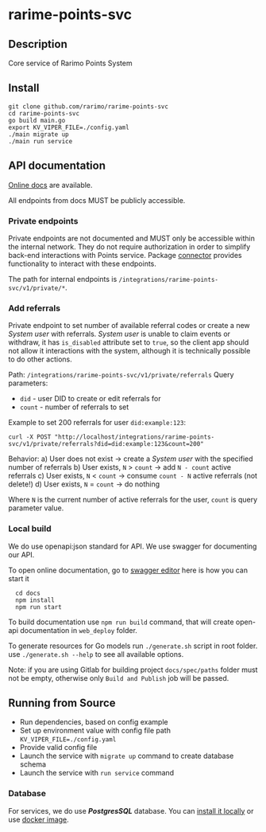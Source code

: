 # rarime-points-svc

## Description

Core service of Rarimo Points System

## Install

```
git clone github.com/rarimo/rarime-points-svc
cd rarime-points-svc
go build main.go
export KV_VIPER_FILE=./config.yaml
./main migrate up
./main run service
```

## API documentation

[Online docs](https://rarimo.github.io/rarime-points-svc/) are available.

All endpoints from docs MUST be publicly accessible.

### Private endpoints

Private endpoints are not documented and MUST only be accessible within the
internal network. They do not require authorization in order to simplify back-end
interactions with Points service. Package [connector](./pkg/connector) provides
functionality to interact with these endpoints.

The path for internal endpoints is `/integrations/rarime-points-svc/v1/private/*`.

### Add referrals

Private endpoint to set number of available referral codes or create a new
_System user_ with referrals. _System user_ is unable to claim events or
withdraw, it has `is_disabled` attribute set to `true`, so the client app should
not allow it interactions with the system, although it is technically possible
to do other actions.

Path: `/integrations/rarime-points-svc/v1/private/referrals`
Query parameters:
- `did` - user DID to create or edit referrals for
- `count` - number of referrals to set

Example to set 200 referrals for user `did:example:123`:
```shell
curl -X POST "http://localhost/integrations/rarime-points-svc/v1/private/referrals?did=did:example:123&count=200"
```

Behavior:
a) User does not exist -> create a _System user_ with the specified number of
referrals
b) User exists, `N` > `count` -> add `N - count` active referrals
c) User exists, `N` < `count` -> consume `count - N` active referrals (not delete!)
d) User exists, `N` = `count` -> do nothing

Where `N` is the current number of active referrals for the user, `count` is
query parameter value.

### Local build

We do use openapi:json standard for API. We use swagger for documenting our API.

To open online documentation, go to [swagger editor](http://localhost:8080/swagger-editor/) here is how you can start it
```
  cd docs
  npm install
  npm run start
```
To build documentation use `npm run build` command,
that will create open-api documentation in `web_deploy` folder.

To generate resources for Go models run `./generate.sh` script in root folder.
use `./generate.sh --help` to see all available options.

Note: if you are using Gitlab for building project `docs/spec/paths` folder must not be
empty, otherwise only `Build and Publish` job will be passed.  

## Running from Source

* Run dependencies, based on config example
* Set up environment value with config file path `KV_VIPER_FILE=./config.yaml`
* Provide valid config file
* Launch the service with `migrate up` command to create database schema
* Launch the service with `run service` command

### Database
For services, we do use ***PostgresSQL*** database. 
You can [install it locally](https://www.postgresql.org/download/) or use [docker image](https://hub.docker.com/_/postgres/).
